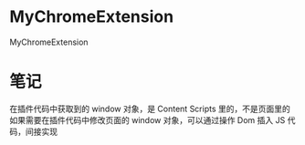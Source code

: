 # MyChromeExtension
MyChromeExtension  

# 笔记
在插件代码中获取到的 window 对象，是 Content Scripts 里的，不是页面里的  
如果需要在插件代码中修改页面的 window 对象，可以通过操作 Dom 插入 JS 代码，间接实现  
